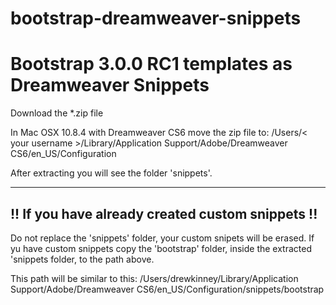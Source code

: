 bootstrap-dreamweaver-snippets
==============================

<h1>Bootstrap 3.0.0 RC1 templates as Dreamweaver Snippets</h1>

Download the *.zip file

In Mac OSX 10.8.4 with Dreamweaver CS6 move the zip file to:
/Users/< your username >/Library/Application Support/Adobe/Dreamweaver CS6/en_US/Configuration

After extracting you will see the folder 'snippets'.

<hr>

<h2>!! If you have already created custom snippets !!</h2>

Do not replace the 'snippets' folder, your custom snipets will be erased.
If yu have custom snippets copy the 'bootstrap' folder, inside the extracted 'snippets folder, to the path above.

This path will be similar to this:
/Users/drewkinney/Library/Application Support/Adobe/Dreamweaver CS6/en_US/Configuration/snippets/bootstrap
